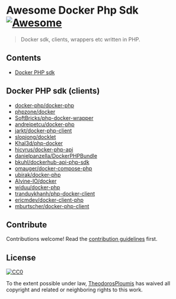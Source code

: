 # Awesome Docker Php Sdk [![Awesome](https://cdn.rawgit.com/sindresorhus/awesome/d7305f38d29fed78fa85652e3a63e154dd8e8829/media/badge.svg)](https://github.com/sindresorhus/awesome)

> Docker sdk, clients, wrappers etc written in PHP.


## Contents

- [Docker PHP sdk](#docker-php-sdk)


## Docker PHP sdk (clients)

- [docker-php/docker-php](https://github.com/docker-php/docker-php)
- [phpzone/docker](https://github.com/phpzone/docker)
- [SoftBricks/php-docker-wrapper](https://github.com/SoftBricks/php-docker-wrapper)
- [andreipetcu/docker-php](https://github.com/andreipetcu/docker-php)
- [jarkt/docker-php-client](https://github.com/jarkt/docker-php-client)
- [slopjong/docklet](https://github.com/slopjong/docklet)
- [Khal3d/php-docker](https://github.com/Khal3d/php-docker)
- [hicyrus/docker-php-api](https://github.com/hicyrus/docker-php-api)
- [danielpanzella/DockerPHPBundle](https://github.com/danielpanzella/DockerPHPBundle)
- [bkuhl/dockerhub-api-php-sdk](https://github.com/bkuhl/dockerhub-api-php-sdk)
- [omauger/docker-compose-php](https://github.com/omauger/docker-compose-php)
- [ubirak/docker-php](https://github.com/ubirak/docker-php)
- [Alvine-IO/docker](https://github.com/Alvine-IO/docker)
- [widuu/docker-php](https://github.com/widuu/docker-php)
- [tranduykhanh/php-docker-client](https://github.com/tranduykhanh/php-docker-client)
- [ericmdev/docker-client-php](https://github.com/ericmdev/docker-client-php)
- [mburtscher/docker-php-client](https://github.com/mburtscher/docker-php-client)


## Contribute

Contributions welcome! Read the [contribution guidelines](contributing.md) first.


## License

[![CC0](http://mirrors.creativecommons.org/presskit/buttons/88x31/svg/cc-zero.svg)](http://creativecommons.org/publicdomain/zero/1.0)

To the extent possible under law, [TheodorosPloumis](https://github.com/theodorosploumis) has waived all copyright and related or neighboring rights to this work.

